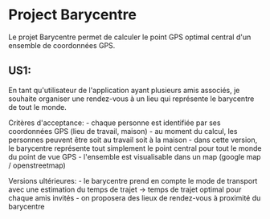 Project Barycentre
==================
Le projet Barycentre permet de calculer le point GPS optimal central d'un ensemble de coordonnées GPS.

US1:
----

En tant qu'utilisateur de l'application ayant plusieurs amis associés, je souhaite organiser une rendez-vous à un lieu qui représente le barycentre de tout le monde.

Critères d'acceptance:
    - chaque personne est identifiée par ses coordonnées GPS (lieu de travail, maison) 
    - au moment du calcul, les personnes peuvent être soit au travail soit à la maison
    - dans cette version, le barycentre représente tout simplement le point central pour tout le monde du point de vue GPS
    - l'ensemble est visualisable dans un map (google map /  openstreetmap)

Versions ultérieures:
    - le barycentre prend en compte le mode de transport avec une estimation du temps de trajet
        -> temps de trajet optimal pour chaque amis invités
    - on proposera des lieux de rendez-vous à proximité du barycentre
